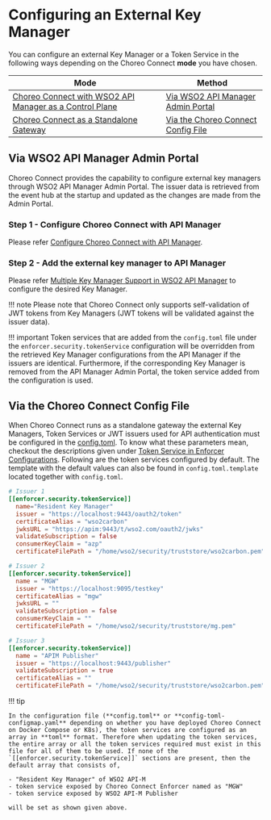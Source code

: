 # Configuring an External Key Manager

You can configure an external Key Manager or a Token Service in the following ways depending on the Choreo Connect **mode** you have chosen.

|**Mode**         | **Method**    |
|--------------|-----------|
|[Choreo Connect with WSO2 API Manager as a Control Plane]({{base_path}}/deploy-and-publish/deploy-on-gateway/choreo-connect/concepts/apim-as-control-plane/)   | [Via WSO2 API Manager Admin Portal](#via-wso2-api-manager-admin-portal)  |
|[Choreo Connect as a Standalone Gateway]({{base_path}}/deploy-and-publish/deploy-on-gateway/choreo-connect/concepts/as-a-standalone-gateway/)  |[Via the Choreo Connect Config File](#via-the-choreo-connect-config-file) |

## Via WSO2 API Manager Admin Portal

Choreo Connect provides the capability to configure external key managers through WSO2 API Manager Admin Portal. The issuer data is retrieved from the event hub at the startup and updated as the changes are made from the Admin Portal.

### Step 1 - Configure Choreo Connect with API Manager

Please refer [Configure Choreo Connect with API Manager]({{base_path}}/deploy-and-publish/deploy-on-gateway/choreo-connect/getting-started/deploy/cc-on-docker-with-apim-as-control-plane).

### Step 2 - Add the external key manager to API Manager

Please refer [Multiple Key Manager Support in WSO2 API Manager]({{base_path}}/administer/key-managers/overview) to configure the desired Key Manager. 

!!! note
    Please note that Choreo Connect only supports self-validation of JWT tokens from Key Managers (JWT tokens will be validated against the issuer data).

!!! important
    Token services that are added from the `config.toml` file under the `enforcer.security.tokenService` configuration will be overridden from the retrieved Key Manager configurations from the API Manager if the issuers are identical. Furthermore, if the corresponding Key Manager is removed from the API Manager Admin Portal, the token service added from the configuration is used.

## Via the Choreo Connect Config File

When Choreo Connect runs as a standalone gateway the external Key Managers, Token Services or JWT issuers used for API authentication must be configured in the [config.toml]({{base_path}}/deploy-and-publish/deploy-on-gateway/choreo-connect/configurations/configuration-overview/#configurations-overview). To know what these parameters mean, checkout the descriptions given under [Token Service in Enforcer Configurations]({{base_path}}/deploy-and-publish/deploy-on-gateway/choreo-connect/configurations/enforcer-configurations/#token-service). Following are the token services configured by default. The template with the default values can also be found in `config.toml.template` located together with `config.toml`.

``` toml
# Issuer 1
[[enforcer.security.tokenService]]
  name="Resident Key Manager"
  issuer = "https://localhost:9443/oauth2/token"
  certificateAlias = "wso2carbon"
  jwksURL = "https://apim:9443/t/wso2.com/oauth2/jwks"
  validateSubscription = false
  consumerKeyClaim = "azp"
  certificateFilePath = "/home/wso2/security/truststore/wso2carbon.pem"

# Issuer 2
[[enforcer.security.tokenService]]
  name = "MGW"
  issuer = "https://localhost:9095/testkey"
  certificateAlias = "mgw"
  jwksURL = ""
  validateSubscription = false
  consumerKeyClaim = ""
  certificateFilePath = "/home/wso2/security/truststore/mg.pem"

# Issuer 3
[[enforcer.security.tokenService]]
  name = "APIM Publisher"
  issuer = "https://localhost:9443/publisher"
  validateSubscription = true
  certificateAlias = ""
  certificateFilePath = "/home/wso2/security/truststore/wso2carbon.pem"
```

!!! tip

    In the configuration file (**config.toml** or **config-toml-configmap.yaml** depending on whether you have deployed Choreo Connect on Docker Compose or K8s), the token services are configured as an array in **toml** format. Therefore when updating the token services, the entire array or all the token services required must exist in this file for all of them to be used. If none of the `[[enforcer.security.tokenService]]` sections are present, then the default array that consists of,

    - "Resident Key Manager" of WSO2 API-M
    - token service exposed by Choreo Connect Enforcer named as "MGW"
    - token service exposed by WSO2 API-M Publisher 

    will be set as shown given above.